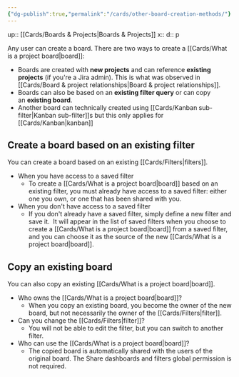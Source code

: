 ```yaml
---
{"dg-publish":true,"permalink":"/cards/other-board-creation-methods/"}
---
```


up:: [[Cards/Boards & Projects\|Boards & Projects]] 
x:: 
d:: p

Any user can create a board. There are two ways to create a [[Cards/What is a project board\|board]]:
- Boards are created with **new projects** and can reference **existing projects** (if you're a Jira admin). This is what was observed in [[Cards/Board & project relationships\|Board & project relationships]]. 
- Boards can also be based on an **existing filter query** or can copy an **existing board**.
- Another board can technically created using [[Cards/Kanban sub-filter\|Kanban sub-filter]]s but this only applies for [[Cards/Kanban\|kanban]]


## Create a board based on an existing filter

You can create a board based on an existing [[Cards/Filters\|filters]]. 

- When you have access to a saved filter
	- To create a [[Cards/What is a project board\|board]] based on an existing filter, you must already have access to a saved filter: either one you own, or one that has been shared with you.
- When you don't have access to a saved filter
	- If you don't already have a saved filter, simply define a new filter and save it.  It will appear in the list of saved filters when you choose to create a [[Cards/What is a project board\|board]] from a saved filter, and you can choose it as the source of the new [[Cards/What is a project board\|board]].

## Copy an existing board

You can also copy an existing [[Cards/What is a project board\|board]]. 

- Who owns the [[Cards/What is a project board\|board]]?
	- When you copy an existing board, you become the owner of the new board, but not necessarily the owner of the [[Cards/Filters\|filter]].
- Can you change the [[Cards/Filters\|filter]]?
	- You will not be able to edit the filter, but you can switch to another filter.
- Who can use the [[Cards/What is a project board\|board]]?
	- The copied board is automatically shared with the users of the original board. The Share dashboards and filters global permission is not required.




